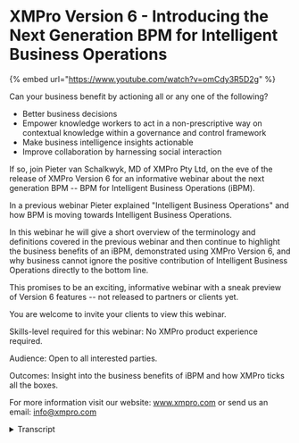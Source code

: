# XMPro Version 6 - Introducing the Next Generation BPM for Intelligent Business Operations
{% embed url="https://www.youtube.com/watch?v=omCdy3R5D2g" %}

Can your business benefit by actioning all or any one of the following?
- Better business decisions 
- Empower knowledge workers to act in a non-prescriptive way on contextual knowledge within a governance and control framework
- Make business intelligence insights actionable
- Improve collaboration  by harnessing social interaction

If so, join Pieter van Schalkwyk, MD of XMPro Pty Ltd, on the eve of the release of XMPro Version 6 for an informative webinar about the next generation BPM -- BPM for Intelligent Business Operations (iBPM).

In a previous webinar Pieter explained "Intelligent Business Operations" and how BPM is moving towards Intelligent Business Operations.

In this webinar he will give a short overview of the terminology and definitions covered in the previous webinar and then continue to highlight the business benefits of an iBPM, demonstrated using XMPro Version 6, and why business cannot ignore the positive contribution of Intelligent Business Operations directly to the bottom line.

This promises to be an exciting, informative webinar with a sneak preview of Version 6 features -- not released to partners or clients yet.

You are welcome to invite your clients to view this webinar. 

Skills-level required for this webinar: No XMPro product experience required.

Audience: Open to all interested parties. 

Outcomes: Insight into the business benefits of iBPM and how XMPro ticks all the boxes.

For more information visit our website: www.xmpro.com or send us an email: info@xmpro.com
<details>
<summary>Transcript</summary>thank you and welcome to this webinar

which introduces x-impro version 6 which

is we feel the next generation of

intelligent business process management

switch suites for intelligent business

operations and i'll explain as we go

what we mean by that

and we actually sort of see it as ibus

or

our intelligent business operation suite

so exam pro bank forward

is has grown from from version five and

the features that we'll be covering

today are essentially what we call

version six ibus features i'm not

covering the basic bpm functionality

you can ask one of you can ask us or one

of our partners to do a full

presentation on the powerful features of

xm pro

that it's got currently in

up to version five all the standard

process management workflow what we'll

be focusing on today is really what

makes

version six the ideal platform

for your intelligent business operations

and what does it mean in the first place

and to understand a little bit more of

what intelligent business operations

mean i just like to touch very quickly

on something that i picked up

from garten at the gardener id expo and

essentially

what janelle hill was saying

is that

right now we are right now in business

there's so much

there's newer technologies including

social media context aware technologies

cloud environments intelligent phones

and devices and all of these rev and

revolutionize the way that we work so

the way that we work is actually

changing

and what gartner is saying is

enterprises have not yet empowered

frontline employees to dynamically

adjust their work in progress

in response to the contextual

opportunities or threats and

software has barely been applied to

knowledge centric work

decision making

risk assessments pattern seeking

matching

group collaboration all of those have

been supported as point solutions up to

now but there's been nothing that brings

it all together

and right now

with the leading economies that are

increasingly dependent on service based

industries

it's becoming heavily dependent on

knowledge work information and knowledge

workers and these people are overwhelmed

with data and choices that's where we

find ourselves and most of our customers

at the moment so

what is business and

what is intelligent business operations

to me it's a state of business it's not

really something you can buy it's not a

methodology it's really just a state of

where the business is it's almost like

the bpm maturity curve or any one of

those maturity curves that takes you

from a level zero to a level five

intelligent business operation is a

state in that process

and the way that we achieve that is by

leveraging some of these things that are

now available and when you look at them

essentially there's three main

components to what i see

intelligent but what gives you the state

of intelligent business operations and

the first one is to

be able to cater for knowledge style

work that means not everything can be

structured

you need to have structured and

unstructured processes in

organizations secondly

those processes also need to be dynamic

so there's a convergence of

of unstructured there's a requirement

for dynamic rules based rather than flow

based workflow driven we would

there's a requirement of event driven

actions and these event-driven actions

are actually working towards a business

goal the kpi

one of your

balanced scorecard

kpis or something like that it includes

predictive analytics it's trying to

understand what have we done in the past

looking at process mining and combining

all of this to be able to

dynamically change

based on the context and the information

that we have at that point in time and

something else that we are all aware of

but we've not been able to capture as

part of as as part of our the way that

we do business is to include those

social conversations around the water

cooler

and they essentially in and around

business transactions what we mean by

that some conversations happens around

business how do we improve ourselves

others happen around

very specific transactions

so

what are the benefits of intelligent

business operations the first one is

really just better business decisions

what we don't want to do is actually

force someone down a a specific path

when they have better contextual informa

when they know the context of a process

all that we want to do is give them as

much information as we can at that point

in time for them to make better

decisions so what we want to do is

empower those knowledge workers and we

want them to act in a non-prescriptive

way

if you take a factory style where

everything works in a very prescriptive

way and it's well worked out and there's

a

a a a

a jet principle or anything like that

just in time um it's it's worked out to

the to the finite element of of what

every work activity should take how long

it should take what the next one is

knowledge workers don't work like that

they don't want to work in a

prescriptive way because they have

contextual knowledge but we still need

to put that into some control framework

we can't just let them loose and do

anything that they want to and in in

exon pro version six we will show you

we'll demonstrate um how we control how

we do some of these

principles that we talk about here

a lot of companies have spent a lot of

money on business intelligence tools but

what you want to do is make those

business intelligence insights

actionable what do you do with the intel

that you're gathering how do you action

it how do you make sure things happen

with it how do you how do you make sure

people look forward and use it rather

than just looking at a rear view mirror

business intelligence dashboards can be

almost like a rear view mirror it shows

you what happened if you want to take if

you want to make it actionable you need

to take those business intelligence

elements those insights and actually

make them part of the process going

forward so that you can actually look

forward instead of looking

backwards and then lastly we will also

the other benefit that we get out of

intelligent business operations is that

we we can actually improve the

collaboration by harnessing the social

interaction now there's many ways of

people socializing and we're trying to

capture some of them as part of the way

that we that we work we want to get

better at getting work done which is

essentially what xmpro is all about so

just once again to to

emphasize the three elements of

intelligent business operations that

exxonpro address is the ability to have

unstructured processes

to have dynamic processes

and to have social processes

as i go through the

the presentation will actually show you

these three elements in terms of how we

handle them in version six so to start

off with unstructured processes and as

you'll recall i said structured and

unstructured processes are there to

support a knowledge style work

gartner has come out and said 80 of work

is unstructured so

and and that is primarily in the

knowledge worker space so this is where

people sales people

customer service

right down to to

financial

office

chief marketing officer office all of

those

processes are actually there's a whole

lot of unstructured work in after fact

we actually find that that there's more

of a hybrid model that 20 percent of a

process

is structured and 80 of a process is

unstructured so we it's not just that

you can discreetly say or or

quite easily define which processes are

are

structured and which are unstructured

you always in many instances you

actually find a combination of those

processes that are that are like that

and what you also find is when you look

at real world business processes there

are generally more exceptions than rules

that means if you're going to try and do

take a workflow based approach where you

draw out the you draw the flow of how

this thing will work you're going to

find that with all the exceptions you're

going to run out of paper

unstructured processes say we have a

collection we have a container

and for a process and we can call that

customer onboarding for example and in

that container we can put all the events

that can that can occur and we can

sequence them as we need them we talk

about we sequence them at runtime rather

than at design time so we don't design

the flows but we do put those process

elements in there

the other one is that knowledge workers

have context people have information and

they make decisions based on that and

based on that they want to determine the

routing so for example a salesperson

will know or may have read or

that there's a issue with a

current

prospect that is going through a um

a customer onboarding process

um they may have read in the paper heard

something on the tv news and what they

want to do is actually do a credit check

right there and then so instead of

waiting for the prescriptive workflow

that says

you have to do it in step six we

actually want to do it right now so

knowledge workers have context what we

want to do is enable them to make better

decisions so

when we look at dynamic and all of those

processes so those elements we will

actually also introduce some of the

analytics

that we have

but right now we just want to make sure

that people have the option

based on the information that they have

to route it to a different place

so if we look at

an unstructured process one of the

challenges that we have found is

knowledge style work

if you use email or any one of those

other

ways and means of trying to manage it

that you actually don't have an order

trial of this knowledge style work you

only you only have order trials

of the discrete workflow based work that

you have but none of this work this

knowledge style because the tools up to

now haven't been able to support that so

if you've got a underlying workflow

engine as the as the driver for your for

your process management

then you can't cater for this knowledge

style work

customer service is a typical style of

this

what we call knowledge style so

it depends on what the customer

what the feedback is

what the possible resolutions are what

the what the routing will be so the

routing is not always discrete you can't

say or predefined that we will always go

down this route it really depends on

feedback information and all of that

that will determine the next step so

that is a case style approach um add-up

data entry uh one of the custom

customers

that we have is a large um

funeral home service

and i have

they receive a broad range of

of data

as part of the onboarding process

information can come

in in

an unstructured way to them so there's

different information around who's going

to pay the bill there's different

arrange information around actual

funeral

arrangement there's different

information around

the deceased details

there's a whole lot of different type of

data and we can't dictate the fashion or

the sequence that we got that we are

actually going to

get that in information so that is also

a case style so at any point in time we

can jump around

and add information to that the other

one

is is social listening so an example of

that is we take we monitor twitter feeds

or something like that

for reputation management and we

and based on that depending on what the

twitter feed actually says someone needs

to read it and then based on that it

needs to be routed by

for action to to to the appropriate

place and that is also an unstructured

process because it's really dependent on

what the information also what the what

the initial

message was and how we take it through

the resolution process even inside that

resolution process there's multiple

options depending on what the outcomes

are so this is those are typical

unstructured processes that we find

ourselves working in

if we look at a quick example of

what we call a

unstructured process in version 6

i'm just going to hand over the

keyboard here quickly to

gavin he's got the software and i'll be

talking on that so i just want to pass

it on to him

okay

double check that we can see

the right screen great

so as you can see

in order to explain what unstructured

processes look like and i just quickly

want to touch on what a structured

process

typically looks like so

what we've got on the screen is our xm

pro

xm designer so this is where we build

processes and at the back you can see

there's a

physio based diagram and that diagram

has got structured custom onboarding so

you can see there's a discrete flow and

there's a specific path or routing

um

that it

has to step through

those are about those only 20 of

processes that we have in our in in

organization if we look at a typical

unstructured process so the previous one

was customer onboarding and we took a

very structured flow very basic

in this instance what we're looking at

is unstructured of what we call

opportunity management so for example we

so we

we

respond to tenders rfps rfcs all of

those sort of things rfqs

so we we respond to uh to those and we

see those all as opportunities so this

is a sales based process and what you'll

see there's a whole bunch of events now

from x and pro point of view

we now refer to to this canvas that you

see as our process container and we can

add events to that so there's a whole

bunch of events

that we can that we can add

those events are

typically a process starts with

something like start opportunity but

then there's a whole bunch of events we

consider bid committees there's

technical reviews there's actual

proposal presentation there's project

costing there's conducting credit checks

there's

margin approvals also all sorts of

things right now the credit check

uh is is at the end of the process uh

what what gavin's going to do he's just

going to move it

so as you'll see right now

credit check is just one of those

options that will come through

that you can

as part of

the later stages of the actual

process what we're going to do is we're

actually going to

include so we would like to dynamically

to the start process we would

dynamically like to add he's using our

dynamic allocation logic which we call

dull

and

without

drawing flow diagrams or anything like

that you'll see

so as you can see um the credit check

just still sits there as an event

and but if you refresh this you'll see

on the right hand side we now have

credit check

as an option uh without so we've not had

to do any workflow coding or set up a a

specific code for that so this is

opportunity management and in this

in this instance

i'm just going to put in a abn number

there in any number

now there's a couple of business rules

behind this thing that says if it's a

new customer

and it's a new segment and it's new

technology and the value is more than

something then it will always have to go

to a big committee it can't be done by

the salespersons

um

you'll see right there it's now it's it

doesn't mean that it has to go to the

bid committee right now you can set it

to do that it just means before this

process will be completed it will have

to be seen by a bit committee if we

change some of the other parameters so

we make the value less and we also say

it's not a new technology and it's not a

new customer

in this instance you will see that i

just make that a

lesser amount what you'll see is that

it's not a that

contributor what the threshold was

that we said in here as you can see the

threshold is probably about five

thousand dollars

um so everything about five thousand

dollars will have to go to a bid

committee it's going to put in some

comments there

so

so on the right hand side the action

items that those are actually

the um

the the the dynamic

buttons that that exam in xm pro version

six what that allows you to do is

dynamically have as many buttons as you

need for a unstructured process so i can

if it's a structured process it'll only

have one button and you can only go one

or two routes if it's dynamic with that

dynamic allocation logic we can actually

expose all of those

elements that were shown on the flow

diagram you can actually expose all of

them what gavin's doing now is just he's

just adding some documents to this so

there's some opportunity documents that

came in with that

so what he's going to do now is actually

send it off

for a credit check because he has

contextual information he knows that he

read something in the paper about this

airline the blue bean airline or

whatever

the um

so

he's now going on to um

logging in as mark smith who is the

financial

controller who actually does the

credit check

so in his to-do list

and the case

he's got a task and in that task

in terms of function as standard process

functionality we're not covering

any of that in this webinar if you want

to understand how the routing the the

options the audit trials the integration

all of that works

then please contact us or one of our

partners and we can demonstrate that to

you so what kevin's doing here let me

just kevin just go back to the top of

the screen so we can just explain

um

i just want to explain um this is the

credit check forms in that it's brought

in information from the previous

screen

there we've got a web service that does

a

a currency conversion before we actually

submit this to dun and bradstreet we

want to so this web service goes off and

uses a web-based service and right now

as of today we're getting 92 australian

cents for one us dollar

which is not great for us exporting from

australia

and so instead the two thousand dollars

from our credit point of view

is now only

1800 that needs to be

approved on on our side what you'll see

is because we've not reviewed it that

button shows not reviewed so i can

submit this and it'll it'll it will

trigger a different

review process if i want if i do the

credit check right now so what it'll do

if you use the web service go to dun and

bradstreet come back give it a credit

score and you'll see in terms of our

business rules this is now a positive

review so that dynamically changes

if you open the case file the documents

that were associated in the previous

steps are all there so you can see the

documents that are now that can be

sharepoint based or they can be

file-based

so that's all stored in there

the positive

review

sort of leads me into all the the change

of the button to positive review

actually leads me into

into the next

component of

what x and pro does if we look at

dynamic processes so as you saw that

button dynamically changed so based on

the context or conditions that button

actually changed so what does dynamic

mean well by dynamic when we say that

that's rules based event driven actions

the example that you saw with a vizio

diagram with all those activities that

were not linked those are all events

that all discrete events each of those

events have their own screen they have

their own data integration they have

their own rules

and we can dynamic or

we can dynamically or

in an unstructured way sequence them

when we need them

a key another key part of it is that

these dynamic

processes

utilize things like predictive analytics

process mining and business intelligence

to make it more goal oriented so

essentially what it does

it provides

agile flexible processes that are still

managed by a set of rules so this is

more a rules-based or

rule engine approach with a whole bunch

of events that can occur

so we still work within rules it's not

just anyone do what they want

especially when you look at compliance

governance those sort of things and so

this rules framework that can

dynamically adjust

uh based on the events of the of the

context of the process like you saw when

we did the credit check

it immediately came back with the credit

score and based on the credit score the

button uh changed and it it actually now

goes down a route for where there was a

positive

approval the other

the other element um which we will

demonstrate uh when we show you some

dynamic processes is the ability to

advise next best action using data

mining and predictive analytics all that

that means is we can go and look at the

historical

or previous processes and say what did

someone do with the same set of

conditions when they had the same set of

conditions

what what was the

what actions were taken at that point in

time so it gives you guidance

and i need to stress it's guidance it

doesn't take over the workflow it

doesn't change the you still have the

ability to make the decision

and that is a key element of of a

of

intelligent business operations you

provide the intelligence to people but

you still rely on them to make those

decisions you have the order trials so

you can see what decisions were made and

that is actually what we use those we

can mine that data and we can actually

use that as part of

of

the ability to advise next best actions

you can also visualize process goals at

each step to guide the work decisions

now those process goals can either be in

the transaction or they can be

overarching for the overall process so

these are kpis every process should have

a kpi it doesn't matter what you do even

if you're doing remuneration

adjustments across the organization you

need there are certain kpis that need to

be um adhered to whether you

um whether it's sales whether it's

procurement whether it's operations it

doesn't matter processes and the best

way of looking at that is actually if

you look at a balanced scorecard balance

scorecard is built all around kpis

it's all around the strategy of the

organization so

that is typically something we would

that we would like to show people

when they are at a work step we don't

want them to go to a analytics dashboard

we want to embed some of those analytics

widgets into the actual process so that

they can see

what it is or what the current context

is and they can make better business

decisions

so when we look at

dynamic processes

they can dynamically change based on

events as i as i described

they are also context aware so it means

if there's a change

in

either internal environment or external

environment that you can manage it and

it's got built-in predictive analytics

so if we look at dynamically what do we

mean by dynamically change on events i

want to give you some examples so for

example we have data rules so it can it

can change based on certain data rules

so we can check

how are we doing against a budget and

when we get to 80 of

of our budget we can introduce

additional approvals or something like

that or on a sales budget as soon as we

hit break even point we we don't allow

discounts anymore um then we want to

maximize profit so the initial part is

is

around budget is actually to get a

just to make our number from a

break-even point of view and then we

want to change the rules and then we

want to maximize profit so that is one

way that a process can change if you

look at

there can be business rules an example

of that is a complex approval matrix

if you've got a

for example a banking client with a

complex approval structure for

procurement where they have 10 or 20 000

people that do procurement and they have

all these hr categories where people fit

in a and b and c and whatever and you

may require that two a's and a b sign

for a specific gl account that's quite a

complex approval matrix the challenge

that you have

and most of this can can be done

um

with with with some basic workflows the

challenge that you have is as soon as

if that complex approval matrix changes

every month like it does in a bank you

have people that move around leave and

new people that join so that whole

complex approval matrix

and with all the emerges and

acquisitions and putting departments

together and taking them apart we have

found that that is a really really hard

thing to manage

if you if you can't dynamically change

the process is based on on that so

that's one example where business rules

have an impact on how you dynamically

want to change it and then

lastly you want to use

social events to be able to change

processes and dynamically or escalate or

drive it to a different user so for

example if i was the insurance company

and i

on twitter put

carjacked help

i was hoping that someone would pick it

up and action it

so and i and based on the fact that it

is a distress word

um it will actually um elevate it other

than just saying xyz insurance companies

suck which is a different problem uh

from a from a social event so yeah

there's a whole number of ways that you

can actually dynamically change

processes

so that just means if you combine that

with unstructured unstructured it says

we don't have to follow a specific path

dynamics says based on context based on

things that i know

we will actually change so when we look

at context

so what happens if the exchange rate

changes you may want to as soon as

there's a exchange rate change you may

want to enforce a whole different set of

rules

and routing and logic

on

on your procurement sales or whatever

the processes are that are all impacted

by exchange rate changes

one one example is safer and and this

was one that i read um i store

storm impact on insurance call center as

soon as there's a big storm what you

want to do is you want to reduce or you

want to streamline that

that process of getting claims through

by just taking out a whole lot of

approvals and and and

complexity in in the process you still

want to have some controls but you just

want to get that call center going

without back without a big backlog

building up in it and then the other the

other context aware thing is so who's

doing the transaction if it's the md of

the organization it may have a

completely different route logic

business rules and everything so it

needs to be context aware around who the

person is that's actually doing the

transaction and based on that it will

prescribe certain rules flows

and even data that it may or may not

show them so that is typically what i

what what

context aware means when we look at

built-in pre predictive analytics it's

really

taking the investment that we've done in

our bi and putting that into the process

why look at bi separately

sort of a rear view mirror approach

and not put it into the actual processor

when someone's doing something for

example on my on my and this is the

example we're quickly going to show you

is when i do a approval for a

for for purchasing i can actually put

the graph out of sap or oracle or

ax or whatever financial system it is

that you use

we can actually put that graph into the

process so you you know immediately

whether you can approve it or not

you can add additional approval steps on

a threshold so what we so so

when that graph approaches 80 of

our budget we can introduce additional

rules or change rules based on that and

we can advise next best actions based on

this

predictive

analytics

this example in actual fact i think one

of the guys on the webinar at the moment

actually works on that

project where from a university

perspective they they get paid based on

grants

um

so they get grants based on students

that finish and one of the things that

you want to do that you want to predict

or want to find is actually students

that fall off

or that are showing signs of not

completing courses so you want to look

at and there's such such amount of data

as i said right at the start people are

actually overwhelmed by data so what you

want to do is is take the attendance

records the library records the

canteen records and all of those collate

that information and try and identify

those students that are that are that

are

showing

signs of of of that they will

potentially drop off then you can action

that and start processes to actively try

and engage them in in in the process of

um

getting them back in so that you can um

get your your your grants at the end of

the day the one challenge that you have

with that at some point in time the cost

of trying to get that student back

actually crosses over with the value of

money that you're going to get so from a

business point of view on your dashboard

you'd like to see when do we stop doing

this it's a great approach so it uses a

lot of

all this predictive

analytics and it can put it into the

process we can drive the process we can

try and get them

through consultation and whatever

mechanisms they use but at some point in

time we also need to say well this is

not not worth it so that is typically

applications

for this there are some questions coming

through for the webinar i'll answer them

at the end

so let's give you an example of a

dynamic process

in version 6 of ibos

and i'm just going to once again hand

over to gavin

and make him the presenter so he's got a

keyboard and mouse so as i was saying we

have a purchase

a purchase requisition process so you

can see there's actually three ones open

that's um he's logged in as tim clark

and them as

has got three you chose the first one

which was keith miller so if you look at

the history

you will see that keith was looking to

buy so as you can see xmp pro puts the

previous steps in line so the form so

you can actually see what was ordered

for 9 000

for a server rack

so we can just close the history

and there's a whole other functionality

and once again we can demonstrate that

to you if you're interested in a a

separate

presentation so what you'll see the

graph that has come through actually

draws the data from the financial system

so the erp or whatever you're using and

there's a budget of 22 000 we've spent

12 000 up to now there's another 2 000

currently committed in another

transaction sitting somewhere in the

approval stage and in this one you'll

see the requisition total corresponds

with the

graph element over there so based on

this

i can see that i will probably there's a

good chance of me approving this but i

would actually like to understand how am

i doing

but on my overall

experience management so

if i look at my process goal so the firs

the bottom

graph the budget goal is for that

specific activity for that specific

event that we're doing

the top one is my process goals so that

will stretch over all

for that whole transaction every single

time

you do an event that that graph will

show so in this instance we can see and

you can customize these graphs in the

back end of of x and pro

our designer we have a chart wizard you

build these um drag and drop with fancy

graphics so you don't have to worry

about to do that you know that's the

fact you can embed the widgets

from some of the the bi tools out there

you can actually embed those widgets in

there as well to give you that

information

but in this instance we can see that

we're currently spending in our our

budget is twenty two thousand dollars

sorry um

the budget is seventeen thousand dollars

uh

on that oh sorry thousand

seventeen thousand dollars and you can

see our monthly expenditure so i can see

right now for the last three months i

haven't really spent as much as i

as i have previously and i can also see

by department in terms of the three gl

codes that i am responsible for for

approvals i can see

my id expenditure at the moment is the

highest on hr spend the low so those are

kpis or process goals that i can now use

to drive

this process just one more thing that i

want to do i want to see what did other

people do when they were in a similar

position so i can look at the next best

action and what the next best action

does you can put

the checkbox anywhere that you want

but what you can do with the next best

action it will actually say out of the

previous 200 um

200 uh instances of a similar condition

same gel code or whatever the case might

be

what did most people do so based on that

i can see that a good 70 of the time

people actually approved it based on the

current conditions that we have right

now so you can use predictive analytics

to to to drive that um

uh uh

what what it is that

that you're actually going to do so that

gives you sort of a view of what a

a

dynamic process can look like obviously

you saw the the button changing

previously you can add additional

buttons as it goes

but what is really powerful is being

able to advise

and use

the the

predictive approach

and using

the business intelligence that we have

and also visualizing the process goals

and it's all around making better

business decisions with all of this

information we're not taking the ability

away from people to do to make a

decision we just give them as much

information as they need to actually

make good decisions

the last element

that i'd like to

talk about

is

social processes so as you'll recall we

had unstructured processes we had

dynamic processes and lastly what makes

intelligent business operations is

actually to take some of the

conversations

that we have in and around business and

it's

and

so to take the social conversations that

are in

or around the business and its

transactions what we mean by that

is sometimes we want to talk about

process improvement

for example other instances we want to

talk about a specific transaction

and we want to capture all of that

information

the other thing that we want to do is um

we want to be around the business so

when we're in the business we

or in the process itself it is all

around

what happens inside that process or the

transaction

around the business is by monitoring

social channels like what are people

saying on facebook twitter all of those

and turn those tweets into tasks there's

a separate webinar that we did

previously that goes into a lot of

detail showing exactly how the social

listener works and how you do reputation

management with that we also have some

great information coming up

around reputation management and how you

can do it for your organization

but

but right now i'm just going to show you

a very basic example of that what you

also want to do is and and that is so

critical is actually to capture the

social collaboration as part of the

order trial or the decision trail

you don't just want the emails flying

around the processes on the outside you

actually want those social

collaborations to be part of the order

trial so you want to be able to see

what was said why did we approve it

that we couldn't find in the previous

workflow based

approach so let's show you example of

that collaboration in

version six

quickly going to

and once again um

i've got gavin showing uh so i'm not

logged in as as um

as keith miller uh and what he is going

to do is under policy so in this

instance there was a policy control

sorry a policy change process someone

wanted to change

a policy and as part of that so you can

see in the in the history

of that you can see the history and time

and date stamp so this is the standard

history and

you can drag and drop and sort by people

so even with large volumes of

information it's quite easy to find

transactions

what you can see the icon the actual

icons differ so those are traditional

events or activity steps or process

steps and the one with the little orange

components are two people collaborating

and in this instance you'll see so we

had a we had a complete new policy

proposal form then coordinate the policy

proposal and then afterwards

in that step um

tim actually started

sorry keith actually went back and said

tim there's stuff that we need to do now

as you can see this is unstructured um

so these are conversations that become

part of the transaction so the so

when i look at the order trial of the

process

i can actually see the collaboration

around discussions that also was part of

this whole this this whole

approach so it's really a very powerful

way of capturing those

those social interactions and there's

even time and date stamps and all of

those go into the

full order trial so there's full time

and date stamps what is nice about this

is we can put some bi over this

and start looking at who are the social

collaborators should we actually include

them in the formal process or not

um and those are really business

decisions there's some uh

the

social

collaboration aspect

people can either be decisions sorry

they can be influencers

by by providing information or they can

be silent approvers you want to you want

to use your bi tools and actually go and

have a look at that

the other thing that you can do with bi

on unstructured processes while gavin's

opening this up what you can do with bi

on unstructured processes is actually

look at what is the real path that

people follow not the path that we

thought they followed but that's great

that's the other great thing with bi on

top of unstructured processes lastly i

just want to touch on

so

we have a twitter feed and that twitter

feed um picked up

example as a tag

um so with our social listener some

manthan said uh

said something he's watching the the the

webinar now what you want to do with

those you want to turn to tasks into

tweets now once again this is dynamic

and unstructured so depending on what he

wrote we

might want to send it either to customer

service to bookings to other bookings

was actually example that we used with

um with qanas so

depending on what it is that

that is saying we actually have a whole

bunch of

possible actions that can come out of

this and we can drive that dynamically

so we can listen

socially

as well

and then lastly i just want to want him

to log out as you'll see from a social

perspective xm pro version 6 has also

introduced the ability to log in using

facebook

you can use your gmail account your

windows live account linkedin twitter

yahoo and also other business

proprietary ones like sap

so we from a social perspective

processes are not limited to the

enterprise anymore it's on facebook as

well so

we'll be showing you our facebook app in

the not do to this in the future and

also show you how

you can actually run processes inside

the social world of facebook

just going to grab the screen back from

gavin

so

what we've shown you with version 6 is

that we can make better business

decisions

because we have context-based

information it can change dynamically we

show all this information on the screen

so we show all the business intelligence

predictive analytics all of that on the

screen that helps people to make better

business decisions which is a key a key

challenge for business right now it

empowers these knowledge workers to do

what they know best but still within a

governance framework that suits us

and it makes these business intelligence

insights actionable a lot of people have

spent a lot of money on bi and now we

take those things that you learn out of

that and actually turn those into

actions and it improves collaboration by

harnessing the social interaction that

means

uh we can capture those conversations

that we have

it's all about it's better business

outcomes so we can manage our kpis

xm pro version 6 gives you better

control of knowledge work

so you've got older trials of that it's

a better experience for the knowledge

workers because we're not forcing

forcing them down a specific route we

we empower them to still make

intelligent business decisions and in

the end this all means a lower cost of

business operations

thank you very much i see there's a

couple of questions

i'll just address this um

there's a question around if the input

from one business process is required as

input to another process how is this

supported in an unstructured process or

is this by definition what it

that that it is a structured sequential

process if the information um thanks

it's a great question if the information

from one process from one activity is

required in the other um it is quite it

you can still do that in a in a in a

dynamic way so

you can i'm trying to think how to

explain this from my

and not having the software open in

front of me to to do that

xmpro has the ability that you can

interrogate any previous activity from a

from the one that you're in right now to

interrogate what information it contains

at that point in time so even though i

can write it unstructured when this

event that i'm in right now requires

information that was captured in a

previous event i can interrogate that

previous

previous event from this one

so

it does not imply that it's a that it's

a structured sequential process

but you also need to look at this from a

practical point of view when you design

processes to say well if i'm going to

have an event that is that requires

information from my previous event

then i will need to make sure that the

previous event happened in the

prior to the one that i'm in right now

uh it may not be in a structured way you

may still have you still might do it in

a in an unstructured way so there there

may be multiple options of getting to

the one to the activity where i am right

now but if it does require information

um then

then you will just need to make sure

from a logical approach that that

initial one um

occurred i hope that answers your

question if not we can we can actually

show you um how it works what you'll

find with a lot of processes

is actually that there's a hybrid model

so the 80 20 as i said right at the

start twenty percent of the process of a

process twenty percent happens at the

start

which is the sort of the structured

let's log a request do a requisition do

something like that and then it goes

into the eighty percent of well let

someone decide what the next action is

and then it may actually go back into a

structured process in the end so

that in itself because it becomes a

hybrid is a is a by definition by

definition and unstructured process even

though it has

structured elements built into it so

that's one way of

doing it

sequential processes are something where

you redefine all the steps

and you actually draw a flow

in a

unstructured process you can still have

rules that determine sequencing but but

it but it means

but you don't have to draw the error so

i hope that that answers

your question if there are any more

questions um please

feel free to contact myself

or any one of our partners and we'd be

happy to show you how we do this

thank you for your time
</details>